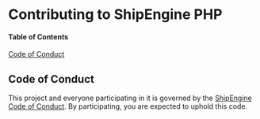 # Contributing to ShipEngine PHP

#### Table of Contents

[Code of Conduct](#code-of-conduct)

## Code of Conduct

This project and everyone participating in it is governed by the [ShipEngine Code of Conduct](CODE_OF_CONDUCT.md).
By participating, you are expected to uphold this code.
